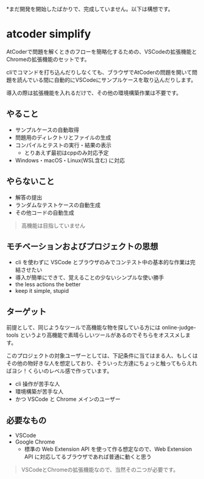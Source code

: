 *まだ開発を開始したばかりで、完成していません。以下は構想です。

# atcoder simplify

AtCoderで問題を解くときのフローを簡略化するための、VSCodeの拡張機能とChromeの拡張機能のセットです。

cliでコマンドを打ち込んだりしなくても、ブラウザでAtCoderの問題を開いて問題を読んでいる間に自動的にVSCodeにサンプルケースを取り込んだりします。

導入の際は拡張機能を入れるだけで、その他の環境構築作業は不要です。

## やること

- サンプルケースの自動取得
- 問題用のディレクトリとファイルの生成
- コンパイルとテストの実行・結果の表示
  -  とりあえず最初はcppのみ対応予定
-  Windows・macOS・Linux(WSL含む) に対応

## やらないこと

- 解答の提出
- ランダムなテストケースの自動生成
- その他コードの自動生成

> 高機能は目指していません

## モチベーションおよびプロジェクトの思想

- cli を使わずに VSCode とブラウザのみでコンテスト中の基本的な作業は完結させたい
- 導入が簡単にできて、覚えることの少ないシンプルな使い勝手
- the less actions the better
- keep it simple, stupid

## ターゲット

前提として、同じようなツールで高機能な物を探している方には online-judge-tools というより高機能で素晴らしいツールがあるのでそちらをオススメします。

このプロジェクトの対象ユーザーとしては、下記条件に当てはまる人、もしくはその他の物好きな人を想定しており、そういった方達にちょっと触ってもらえればヨシ！くらいのレベル感で作っています。

- cli 操作が苦手な人
- 環境構築が苦手な人
- かつ VSCode と Chrome メインのユーザー



## 必要なもの

- VSCode
- Google Chrome 
  - 標準の Web Extension API を使って作る想定なので、Web Extension API に対応してるブラウザであれば普通に動くと思う

> VSCodeとChromeの拡張機能なので、当然その二つが必要です。
